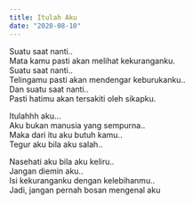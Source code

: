 ```yaml
---
title: Itulah Aku 
date: "2020-08-10"
---
```




Suatu saat nanti..  
Mata kamu pasti akan melihat kekuranganku.  
Suatu saat nanti..  
Telingamu pasti akan mendengar keburukanku..  
Dan suatu saat nanti..  
Pasti hatimu akan tersakiti oleh sikapku.  

Itulahhh aku...  
Aku bukan manusia yang sempurna..  
Maka dari itu aku butuh kamu..  
Tegur aku bila aku salah..  

Nasehati aku bila aku keliru..  
Jangan diemin aku..  
Isi kekuranganku dengan kelebihanmu..  
Jadi, jangan pernah bosan mengenal aku